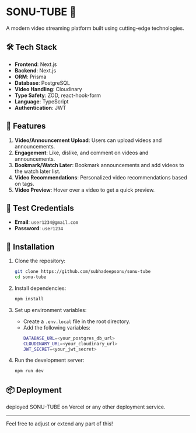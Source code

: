 # SONU-TUBE 🎥

A modern video streaming platform built using cutting-edge technologies.

## 🛠 Tech Stack

- **Frontend**: Next.js
- **Backend**: Next.js
- **ORM**: Prisma
- **Database**: PostgreSQL
- **Video Handling**: Cloudinary
- **Type Safety**: ZOD, react-hook-form
- **Language**: TypeScript
- **Authentication**: JWT

## 🚀 Features

1. **Video/Announcement Upload**: Users can upload videos and announcements.
2. **Engagement**: Like, dislike, and comment on videos and announcements.
3. **Bookmark/Watch Later**: Bookmark announcements and add videos to the watch later list.
4. **Video Recommendations**: Personalized video recommendations based on tags.
5. **Video Preview**: Hover over a video to get a quick preview.

## 🔑 Test Credentials

- **Email**: `user1234@gmail.com`
- **Password**: `user1234`

## 📂 Installation

1. Clone the repository:
   ```bash
   git clone https://github.com/subhadeepsonu/sonu-tube
   cd sonu-tube
   ```

2. Install dependencies:
   ```bash
   npm install
   ```

3. Set up environment variables:
   - Create a `.env.local` file in the root directory.
   - Add the following variables:
     ```bash
     DATABASE_URL=<your_postgres_db_url>
     CLOUDINARY_URL=<your_cloudinary_url>
     JWT_SECRET=<your_jwt_secret>
     ```

4. Run the development server:
   ```bash
   npm run dev
   ```

## 📦 Deployment

deployed SONU-TUBE on Vercel or any other deployment service.

---

Feel free to adjust or extend any part of this!
